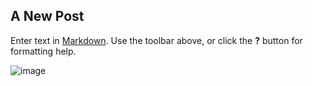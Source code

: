 ## A New Post

Enter text in [Markdown](http://daringfireball.net/projects/markdown/). Use the toolbar above, or click the **?** button for formatting help.


![image](/http://www.yole.pw.s3-website-us-east-1.amazonaws.com/img/profile.png)
